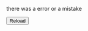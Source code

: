 <p>there was a error or a mistake</p>
<button type="button" onclick="alert('Error can not find html link')">Reload</button>
